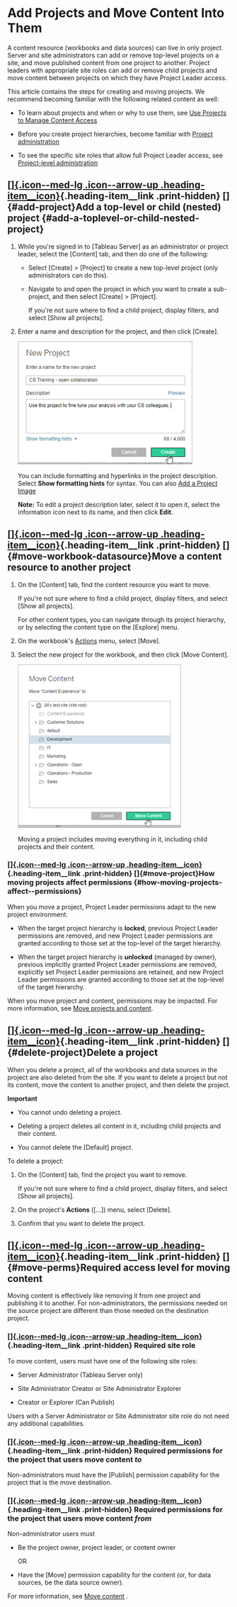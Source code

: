 

Add Projects and Move Content Into Them
=======================================

A content resource (workbooks and data sources) can live in only
project. Server and site administrators can add or remove top-level
projects on a site, and move published content from one project to
another. Project leaders with appropriate site roles can add or remove
child projects and move content between projects on which they have
Project Leader access.

This article contains the steps for creating and moving projects. We
recommend becoming familiar with the following related content as well:

-   To learn about projects and when or why to use them, see [Use
    Projects to Manage Content
    Access](https://help.tableau.com/current/server/en-us/projects.htm)

-   Before you create project hierarchies, become familiar with [Project
    administration](https://help.tableau.com/current/server/en-us/permissions.htm#projectpermissions)

-   To see the specific site roles that allow full Project Leader
    access, see [Project-level
    administration](https://help.tableau.com/current/server/en-us/projects.htm#project-admin)

<div>

[[]{.icon--med-lg .icon--arrow-up .heading-item__icon}](https://help.tableau.com/current/server/en-us/projects_add.htm#){.heading-item__link .print-hidden} []{#add-project}Add a top-level or child (nested) project {#add-a-toplevel-or-child-nested-project}
---------------------------------------------------------------------------------------------------------------------------------------------------------------------------------------------------------------------

</div>

1.  While you're signed in to [Tableau Server] as
    an administrator or project leader, select the [Content]
    tab, and then do one of the following:

    -   Select [Create] \> [Project] to create a
        new top-level project (only administrators can do this).

    -   Navigate to and open the project in which you want to create a
        sub-project, and then select
        [Create] \> [Project].

        If you're not sure where to find a child project, display
        filters, and select [Show all projects].

2.  Enter a name and description for the project, and then click
    [Create].

    ![](./images/projects_new1.png)

    You can include formatting and hyperlinks in the project
    description. Select **Show formatting hints** for syntax. You can
    also [Add a Project
    Image](https://help.tableau.com/current/server/en-us/custom_projectimage.htm)

    **Note:** To edit a project description later, select it to open it,
    select the information icon next to its name, and then click
    **Edit**.

<div>

[[]{.icon--med-lg .icon--arrow-up .heading-item__icon}](https://help.tableau.com/current/server/en-us/projects_add.htm#){.heading-item__link .print-hidden} []{#move-workbook-datasource}Move a content resource to another project
-----------------------------------------------------------------------------------------------------------------------------------------------------------------------------------------------------------------------------------

</div>

1.  On the [Content] tab, find the content resource you want
    to move.

    If you're not sure where to find a child project, display filters,
    and select [Show all projects].

    For other content types, you can navigate through its project
    hierarchy, or by selecting the content type on the
    [Explore] menu.

2.  On the workbook's [Actions]([...]) menu,
    select [Move].

3.  Select the new project for the workbook, and then click [Move
    Content].

    ![](./images/projects_move_project.png)

    Moving a project includes moving everything in it, including child
    projects and their content.

<div>

### [[]{.icon--med-lg .icon--arrow-up .heading-item__icon}](https://help.tableau.com/current/server/en-us/projects_add.htm#){.heading-item__link .print-hidden} []{#move-project}How moving projects affect permissions {#how-moving-projects-affect--permissions}

</div>

When you move a project, Project Leader permissions adapt to the new
project environment.

-   When the target project hierarchy is **locked**, previous Project
    Leader permissions are removed, and new Project Leader permissions
    are granted according to those set at the top-level of the target
    hierarchy.

-   When the target project hierarchy is **unlocked** (managed by
    owner), previous implicitly granted Project Leader permissions are
    removed, explicitly set Project Leader permissions are retained, and
    new Project Leader permissions are granted according to those set at
    the top-level of the target hierarchy.

When you move project and content, permissions may be impacted. For more
information, see [Move projects and
content](https://help.tableau.com/current/server/en-us/permissions.htm#moveproject).

<div>

[[]{.icon--med-lg .icon--arrow-up .heading-item__icon}](https://help.tableau.com/current/server/en-us/projects_add.htm#){.heading-item__link .print-hidden} []{#delete-project}Delete a project
-----------------------------------------------------------------------------------------------------------------------------------------------------------------------------------------------

</div>

When you delete a project, all of the workbooks and data sources in the
project are also deleted from the site. If you want to delete a project
but not its content, move the content to another project, and then
delete the project.

**Important**

-   You cannot undo deleting a project.

-   Deleting a project deletes all content in it, including child
    projects and their content.

-   You cannot delete the [Default] project.

To delete a project:

1.  On the [Content] tab, find the project you want to
    remove.

    If you're not sure where to find a child project, display filters,
    and select [Show all projects].

2.  On the project's **Actions** ([...]) menu, select
    [Delete].

3.  Confirm that you want to delete the project.

<div>

[[]{.icon--med-lg .icon--arrow-up .heading-item__icon}](https://help.tableau.com/current/server/en-us/projects_add.htm#){.heading-item__link .print-hidden} []{#move-perms}Required access level for moving content
-------------------------------------------------------------------------------------------------------------------------------------------------------------------------------------------------------------------

</div>

Moving content is effectively like removing it from one project and
publishing it to another. For non-administrators, the permissions needed
on the source project are different than those needed on the destination
project.

<div>

### [[]{.icon--med-lg .icon--arrow-up .heading-item__icon}](https://help.tableau.com/current/server/en-us/projects_add.htm#){.heading-item__link .print-hidden} Required site role

</div>

To move content, users must have one of the following site roles:

-   Server Administrator (Tableau Server only)

-   Site Administrator Creator or Site Administrator Explorer

-   Creator or Explorer (Can Publish)

Users with a Server Administrator or Site Administrator site role do not
need any additional capabilities.

<div>

### [[]{.icon--med-lg .icon--arrow-up .heading-item__icon}](https://help.tableau.com/current/server/en-us/projects_add.htm#){.heading-item__link .print-hidden} Required permissions for the project that users move content *to*

</div>

Non-administrators must have the [Publish] permission
capability for the project that is the move destination.

<div>

### [[]{.icon--med-lg .icon--arrow-up .heading-item__icon}](https://help.tableau.com/current/server/en-us/projects_add.htm#){.heading-item__link .print-hidden} Required permissions for the project that users move content *from*

</div>

Non-administrator users must

-   Be the project owner, project leader, or content owner

    OR

-   Have the [Move] permission capability for the content
    (or, for data sources, be the data source owner).

For more information, see [Move
content](https://help.tableau.com/current/server/en-us/permissions.htm#MoveContent) .
